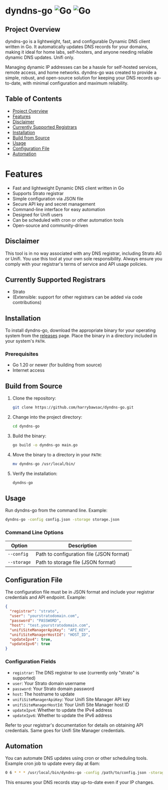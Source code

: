 # dyndns-go ![Go](https://img.shields.io/badge/Go-1.20%2B-blue) ![Go](https://img.shields.io/badge/For_unifi_users-only-red)

## Project Overview

dyndns-go is a lightweight, fast, and configurable Dynamic DNS client written in Go. It automatically updates DNS records for your domains, making it ideal for home labs, self-hosters, and anyone needing reliable dynamic DNS updates. Unifi only.

Managing dynamic IP addresses can be a hassle for self-hosted services, remote access, and home networks. dyndns-go was created to provide a simple, robust, and open-source solution for keeping your DNS records up-to-date, with minimal configuration and maximum reliability.

## Table of Contents

- [Project Overview](#project-overview)
- [Features](#features)
- [Disclaimer](#disclaimer)
- [Currently Supported Registrars](#currently-supported-registrars)
- [Installation](#installation)
- [Build from Source](#build-from-source)
- [Usage](#usage)
- [Configuration File](#configuration-file)
- [Automation](#automation)

# Features

- Fast and lightweight Dynamic DNS client written in Go
- Supports Strato registrar
- Simple configuration via JSON file
- Secure API key and secret management
- Command-line interface for easy automation
- Designed for Unifi users
- Can be scheduled with cron or other automation tools
- Open-source and community-driven

## Disclaimer

This tool is in no way associated with any DNS registrar, including Strato AG or Unifi. You use this tool at your own sole responsibility. Always ensure you comply with your registrar's terms of service and API usage policies.

## Currently Supported Registrars

- Strato
- (Extensible: support for other registrars can be added via code contributions)

## Installation

To install dyndns-go, download the appropriate binary for your operating system from the [releases](https://github.com/harrybawsac/dyndns-go/releases) page. Place the binary in a directory included in your system's `PATH`.

### Prerequisites

- Go 1.20 or newer (for building from source)
- Internet access

## Build from Source

1. Clone the repository:

   ```sh
   git clone https://github.com/harrybawsac/dyndns-go.git
   ```

2. Change into the project directory:

   ```sh
   cd dyndns-go
   ```

3. Build the binary:

   ```sh
   go build -o dyndns-go main.go
   ```

4. Move the binary to a directory in your `PATH`:

   ```sh
   mv dyndns-go /usr/local/bin/
   ```

5. Verify the installation:

   ```sh
   dyndns-go
   ```

## Usage

Run dyndns-go from the command line. Example:

```sh
dyndns-go -config config.json -storage storage.json
```

### Command Line Options

| Option      | Description                              |
| ----------- | ---------------------------------------- |
| `--config`  | Path to configuration file (JSON format) |
| `--storage` | Path to storage file (JSON format)       |

## Configuration File

The configuration file must be in JSON format and include your registrar credentials and API endpoint. Example:

```json
{
  "registrar": "strato",
  "user": "yourstratodomain.com",
  "password": "PASSWORD",
  "host": "test.yourstratodomain.com",
  "unifiSiteManagerApiKey": "API_KEY",
  "unifiSiteManagerHostId": "HOST_ID",
  "updateIpv4": true,
  "updateIpv6": true
}
```

### Configuration Fields

- `registrar`: The DNS registrar to use (currently only "strato" is supported)
- `user`: Your Strato domain username
- `password`: Your Strato domain password
- `host`: The hostname to update
- `unifiSiteManagerApiKey`: Your Unifi Site Manager API key
- `unifiSiteManagerHostId`: Your Unifi Site Manager host ID
- `updateIpv4`: Whether to update the IPv4 address
- `updateIpv6`: Whether to update the IPv6 address

Refer to your registrar's documentation for details on obtaining API credentials. Same goes for Unifi Site Manager credentials.

## Automation

You can automate DNS updates using cron or other scheduling tools. Example cron job to update every day at 6am:

```sh
0 6 * * * /usr/local/bin/dyndns-go -config /path/to/config.json -storage /path/to/storage.json
```

This ensures your DNS records stay up-to-date even if your IP changes.

